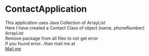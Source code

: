 # ContactApplication
This application uses Java Collection of ArrayList<br>
Here I have created a Contact Class of object (name, phoneNumber)<br>
ArrayList<Contact><br>
Remove package from all files to not get error<br>
If you found error...than mail me at<br>
<a href="mailto: mohdfaiz.afk@gmail.com"> Mail me </a>
